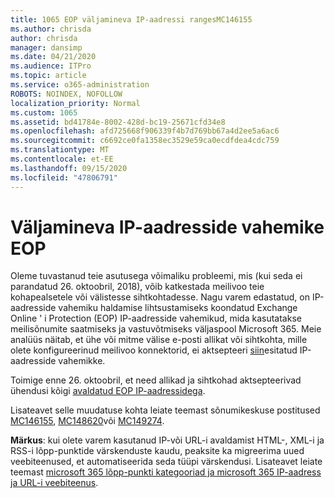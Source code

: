 ```yaml
---
title: 1065 EOP väljamineva IP-aadressi rangesMC146155
ms.author: chrisda
author: chrisda
manager: dansimp
ms.date: 04/21/2020
ms.audience: ITPro
ms.topic: article
ms.service: o365-administration
ROBOTS: NOINDEX, NOFOLLOW
localization_priority: Normal
ms.custom: 1065
ms.assetid: bd41784e-8002-428d-bc19-25671cfd34e8
ms.openlocfilehash: afd725668f906339f4b7d769bb67a4d2ee5a6ac6
ms.sourcegitcommit: c6692ce0fa1358ec3529e59ca0ecdfdea4cdc759
ms.translationtype: MT
ms.contentlocale: et-EE
ms.lasthandoff: 09/15/2020
ms.locfileid: "47806791"
---
```

# <a name="deprecation-of-eop-outbound-ip-address-ranges"></a>Väljamineva IP-aadresside vahemike EOP

Oleme tuvastanud teie asutusega võimaliku probleemi, mis (kui seda ei parandatud 26. oktoobril, 2018), võib katkestada meilivoo teie kohapealsetele või välistesse sihtkohtadesse. Nagu varem edastatud, on IP-aadresside vahemiku haldamise lihtsustamiseks koondatud Exchange Online ' i Protection (EOP) IP-aadresside vahemikud, mida kasutatakse meilisõnumite saatmiseks ja vastuvõtmiseks väljaspool Microsoft 365. Meie analüüs näitab, et ühe või mitme välise e-posti allikat või sihtkohta, mille olete konfigureerinud meilivoo konnektorid, ei aktsepteeri [siin](https://docs.microsoft.com/office365/SecurityCompliance/eop/exchange-online-protection-ip-addresses)esitatud IP-aadresside vahemikke.

Toimige enne 26. oktoobril, et need allikad ja sihtkohad aktsepteerivad ühendusi kõigi [avaldatud EOP IP-aadressidega](https://docs.microsoft.com/office365/SecurityCompliance/eop/exchange-online-protection-ip-addresses).

Lisateavet selle muudatuse kohta leiate teemast sõnumikeskuse postitused [MC146155](https://portal.office.com/AdminPortal/home?switchtomodern=true#/MessageCenter?id=MC146155), [MC148620](https://portal.office.com/AdminPortal/home?switchtomodern=true#/MessageCenter?id=MC148620)või [MC149274](https://portal.office.com/AdminPortal/home?switchtomodern=true#/MessageCenter?id=MC149274).

**Märkus**: kui olete varem kasutanud IP-või URL-i avaldamist HTML-, XML-i ja RSS-i lõpp-punktide värskenduste kaudu, peaksite ka migreerima uued veebiteenused, et automatiseerida seda tüüpi värskendusi. Lisateavet leiate teemast [microsoft 365 lõpp-punkti kategooriad ja microsoft 365 IP-aadress ja URL-i veebiteenus](https://techcommunity.microsoft.com/t5/Office-365-Blog/Announcing-Office-365-endpoint-categories-and-Office-365-IP/ba-p/177638).
